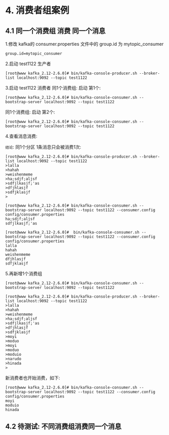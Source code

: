 # 4. 消费者组案例

## 4.1 同一个消费组 消费 同一个消息

1.修改 kafka的 consumer.properties 文件中的 group.id 为 mytopic_consumer
```shell script
group.id=mytopic_consumer
```

2.启动 test1122 生产者

```shell script
[root@www kafka_2.12-2.6.0]# bin/kafka-console-producer.sh --broker-list localhost:9092 --topic test1122
```

3.启动 test1122 消费者
同1个消费组: 启动 第1个:
```shell script
[root@www kafka_2.12-2.6.0]# bin/kafka-console-consumer.sh --bootstrap-server localhost:9092 --topic test1122
```

同1个消费组: 启动 第2个:

```shell script
[root@www kafka_2.12-2.6.0]# bin/kafka-console-consumer.sh --bootstrap-server localhost:9092 --topic test1122
```

4.查看消息消费:

`结论`: 同1个分区 1条消息只会被消费1次:

```shell script
[root@www kafka_2.12-2.6.0]# bin/kafka-console-producer.sh --broker-list localhost:9092 --topic test1122
>lalla
>hahah
>weishenmeme
>ha;sdjf;aljsf
>sdfjlkasjf;'as
>dfjhlasjf
>sdfjklasjf
>
```

```shell script
[root@www kafka_2.12-2.6.0]# bin/kafka-console-consumer.sh --bootstrap-server localhost:9092 --topic test1122 --consumer.config config/consumer.properties 
ha;sdjf;aljsf
sdfjlkasjf;'as
```

```shell script
[root@www kafka_2.12-2.6.0]#  bin/kafka-console-consumer.sh --bootstrap-server localhost:9092 --topic test1122 --consumer.config config/consumer.properties 
lalla
hahah
weishenmeme
dfjhlasjf
sdfjklasjf
```

5.再新增1个消费组

```shell script
[root@www kafka_2.12-2.6.0]# bin/kafka-console-consumer.sh --bootstrap-server localhost:9092 --topic test1122
```

```shell script
[root@www kafka_2.12-2.6.0]# bin/kafka-console-producer.sh --broker-list localhost:9092 --topic test1122
>lalla
>hahah
>weishenmeme
>ha;sdjf;aljsf
>sdfjlkasjf;'as
>dfjhlasjf
>sdfjklasjf
>moyi
>moduo
>moyi
>moduo
>moduio
>narudo
>hinada
>
```

新消费者也开始消费，如下:

```
[root@www kafka_2.12-2.6.0]# bin/kafka-console-consumer.sh --bootstrap-server localhost:9092 --topic test1122 --consumer.config config/consumer.properties 
moyi
moduio
hinada
```

## 4.2 待测试: 不同消费组消费同一个消息
